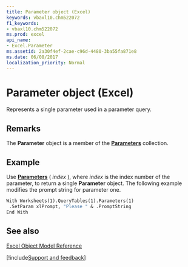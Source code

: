 ```yaml
---
title: Parameter object (Excel)
keywords: vbaxl10.chm522072
f1_keywords:
- vbaxl10.chm522072
ms.prod: excel
api_name:
- Excel.Parameter
ms.assetid: 2a30f4ef-2cae-c96d-4480-3ba55fa871e8
ms.date: 06/08/2017
localization_priority: Normal
---
```



# Parameter object (Excel)

Represents a single parameter used in a parameter query.


## Remarks

 The **Parameter** object is a member of the **[Parameters](Excel.Parameters.md)** collection.


## Example

Use  **[Parameters](Excel.QueryTable.Parameters.md)** ( _index_ ), where _index_ is the index number of the parameter, to return a single **Parameter** object. The following example modifies the prompt string for parameter one.


```vb
With Worksheets(1).QueryTables(1).Parameters(1) 
 .SetParam xlPrompt, "Please " & .PromptString 
End With
```


## See also


[Excel Object Model Reference](overview/Excel/object-model.md)

[!include[Support and feedback](~/includes/feedback-boilerplate.md)]